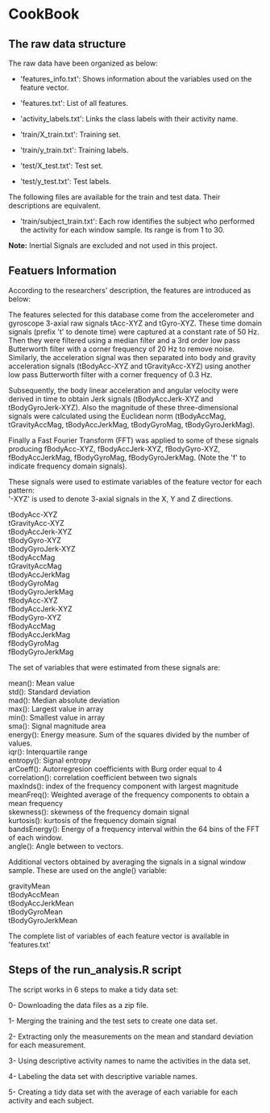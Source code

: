 # CookBook

## The raw data structure
The raw data have been organized as below:

- 'features_info.txt': Shows information about the variables used on the feature vector.

- 'features.txt': List of all features.

- 'activity_labels.txt': Links the class labels with their activity name.

- 'train/X_train.txt': Training set.

- 'train/y_train.txt': Training labels.

- 'test/X_test.txt': Test set.

- 'test/y_test.txt': Test labels.

The following files are available for the train and test data. Their descriptions are equivalent. 

- 'train/subject_train.txt': Each row identifies the subject who performed the activity for each window sample. Its range is from 1 to 30. 

**Note:** Inertial Signals are excluded and not used in this project.

## Featuers Information
According to the researchers' description, the features are introduced as below:

The features selected for this database come from the accelerometer and gyroscope 3-axial raw signals tAcc-XYZ and tGyro-XYZ. These time domain signals (prefix 't' to denote time) were captured at a constant rate of 50 Hz. Then they were filtered using a median filter and a 3rd order low pass Butterworth filter with a corner frequency of 20 Hz to remove noise. Similarly, the acceleration signal was then separated into body and gravity acceleration signals (tBodyAcc-XYZ and tGravityAcc-XYZ) using another low pass Butterworth filter with a corner frequency of 0.3 Hz. 

Subsequently, the body linear acceleration and angular velocity were derived in time to obtain Jerk signals (tBodyAccJerk-XYZ and tBodyGyroJerk-XYZ). Also the magnitude of these three-dimensional signals were calculated using the Euclidean norm (tBodyAccMag, tGravityAccMag, tBodyAccJerkMag, tBodyGyroMag, tBodyGyroJerkMag). 

Finally a Fast Fourier Transform (FFT) was applied to some of these signals producing fBodyAcc-XYZ, fBodyAccJerk-XYZ, fBodyGyro-XYZ, fBodyAccJerkMag, fBodyGyroMag, fBodyGyroJerkMag. (Note the 'f' to indicate frequency domain signals). 

These signals were used to estimate variables of the feature vector for each pattern:  
'-XYZ' is used to denote 3-axial signals in the X, Y and Z directions.

tBodyAcc-XYZ</br>
tGravityAcc-XYZ</br>
tBodyAccJerk-XYZ</br>
tBodyGyro-XYZ</br>
tBodyGyroJerk-XYZ</br>
tBodyAccMag</br>
tGravityAccMag</br>
tBodyAccJerkMag</br>
tBodyGyroMag</br>
tBodyGyroJerkMag</br>
fBodyAcc-XYZ</br>
fBodyAccJerk-XYZ</br>
fBodyGyro-XYZ</br>
fBodyAccMag</br>
fBodyAccJerkMag</br>
fBodyGyroMag</br>
fBodyGyroJerkMag</br>

The set of variables that were estimated from these signals are: 

mean(): Mean value</br>
std(): Standard deviation</br>
mad(): Median absolute deviation</br>
max(): Largest value in array</br>
min(): Smallest value in array</br>
sma(): Signal magnitude area</br>
energy(): Energy measure. Sum of the squares divided by the number of values.</br>
iqr(): Interquartile range</br>
entropy(): Signal entropy</br>
arCoeff(): Autorregresion coefficients with Burg order equal to 4
correlation(): correlation coefficient between two signals</br>
maxInds(): index of the frequency component with largest magnitude</br>
meanFreq(): Weighted average of the frequency components to obtain a mean frequency</br>
skewness(): skewness of the frequency domain signal</br>
kurtosis(): kurtosis of the frequency domain signal</br>
bandsEnergy(): Energy of a frequency interval within the 64 bins of the FFT of each window.</br>
angle(): Angle between to vectors.</br>

Additional vectors obtained by averaging the signals in a signal window sample. These are used on the angle() variable:

gravityMean</br>
tBodyAccMean</br>
tBodyAccJerkMean</br>
tBodyGyroMean</br>
tBodyGyroJerkMean</br>

The complete list of variables of each feature vector is available in 'features.txt'

## Steps of the run_analysis.R script
The script works in 6 steps to make a tidy data set:

0- Downloading the data files as a zip file.

1- Merging the training and the test sets to create one data set.

2- Extracting only the measurements on the mean and standard deviation for each measurement.

3- Using descriptive activity names to name the activities in the data set.

4- Labeling the data set with descriptive variable names.

5- Creating a tidy data set with the average of each variable for each activity and each subject.

